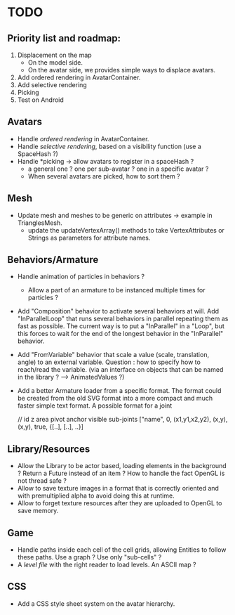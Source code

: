 # TODO

## Priority list and roadmap:

1. Displacement on the map
    - On the model side.
    - On the avatar side, we provides simple ways to displace avatars.
2. Add ordered rendering in AvatarContainer.
3. Add selective rendering
4. Picking
5. Test on Android

## Avatars

* Handle *ordered rendering* in AvatarContainer.
* Handle *selective rendering*, based on a visibility function (use a SpaceHash ?)
* Handle *picking -> allow avatars to register in a spaceHash ? 
    - a general one ? one per sub-avatar ? one in a specific avatar ?
    - When several avatars are picked, how to sort them ?

## Mesh

* Update mesh and meshes to be generic on attributes -> example in TrianglesMesh.
    - update the updateVertexArray() methods to take VertexAttributes or Strings as parameters for attribute names.

## Behaviors/Armature

* Handle animation of particles in behaviors ?
    - Allow a part of an armature to be instanced multiple times for particles ?
* Add "Composition" behavior to activate several behaviors at will.
 Add "InParallelLoop" that runs several behaviors in parallel repeating them as fast as possible.
    The current way is to put a "InParallel" in a "Loop", but this forces to wait for the end
    of the longest behavior in the "InParallel" behavior.
* Add "FromVariable" behavior that scale a value (scale, translation, angle) to an external variable. Question : how to specify how to reach/read the variable. (via an interface on objects that can be named in the library ? --> AnimatedValues ?)
* Add a better Armature loader from a specific format. The format could be created from the old SVG format into a more compact and much faster simple text format. A possible format for a joint

    // id   z   area           pivot  anchor  visible sub-joints
    ["name", 0, (x1,y1,x2,y2), (x,y), (x,y),  true,   {[..], [..], ..}]

## Library/Resources

* Allow the Library to be actor based, loading elements in the background ? Return a Future instead of an item ? How to handle the fact OpenGL is not thread safe ?
* Allow to save texture images in a format that is correctly oriented and with premultiplied alpha to avoid doing this at runtime.
* Allow to forget texture resources after they are uploaded to OpenGL to save memory.

## Game

* Handle paths inside each cell of the cell grids, allowing Entities to follow these paths. Use a graph ? Use only "sub-cells" ?
* A *level file* with the right reader to load levels. An ASCII map ?

## CSS

* Add a CSS style sheet system on the avatar hierarchy.
